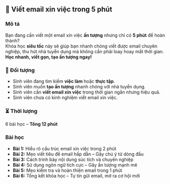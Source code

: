 ## 📌 Viết email xin việc trong 5 phút  

### Mô tả  
Bạn đang cần viết một email xin việc **ấn tượng** nhưng chỉ có **5 phút** để hoàn thành?  
Khóa học **siêu tốc** này sẽ giúp bạn nhanh chóng viết được email chuyên nghiệp, thu hút nhà tuyển dụng mà không cần phải loay hoay mất thời gian.  
**Học nhanh, viết gọn, tạo ấn tượng ngay!**  

### 🎯 Đối tượng  
- Sinh viên đang tìm kiếm **việc làm** hoặc **thực tập**.  
- Sinh viên muốn **tạo ấn tượng** nhanh chóng với nhà tuyển dụng.  
- Sinh viên cần **viết email xin việc** trong thời gian ngắn nhưng hiệu quả.  
- Sinh viên chưa có kinh nghiệm viết email xin việc.  

### ⏳ Thời lượng  
6 bài học – **Tổng 12 phút**  

### Bài học  
- **Bài 1:** Hiểu rõ cấu trúc email xin việc trong 2 phút  
- **Bài 2:** Mẹo viết tiêu đề email hấp dẫn – Gây chú ý từ dòng đầu  
- **Bài 3:** Cách trình bày nội dung súc tích và chuyên nghiệp  
- **Bài 4:** Sử dụng ngôn ngữ tích cực – Gây ấn tượng mạnh mẽ  
- **Bài 5:** Mẹo kiểm tra và hoàn thiện email trong 1 phút  
- **Bài 6:** Tổng kết khóa học – Tự tin gửi email, mở ra cơ hội mới